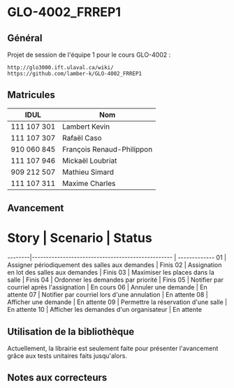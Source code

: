 # GLO-4002_FRREP1

## Général ##
Projet de session de l'équipe 1 pour le cours GLO-4002 :

    http://glo3000.ift.ulaval.ca/wiki/
    https://github.com/lamber-k/GLO-4002_FRREP1

## Matricules ##

IDUL            | Nom
--------------- | -------------
111 107 301     | Lambert Kevin
111 107 307     | Rafaël Caso
910 060 845     | François Renaud-Philippon
111 107 946     | Mickaël Loubriat
909 212 507     | Mathieu Simard
111 107 311     | Maxime Charles

## Avancement ##

# Story | Scenario                                          | Status
--------|-------------------------------------------------- | -------------
01      | Assigner périodiquement des salles aux demandes   | Finis
02      | Assignation en lot des salles aux demandes        | Finis
03      | Maximiser les places dans la salle                | Finis
04      | Ordonner les demandes par priorité                | Finis
05      | Notifier par courriel après l'assignation         | En cours
06      | Annuler une demande                               | En attente
07      | Notifier par courriel lors d'une annulation       | En attente
08      | Afficher une demande                              | En attente
09      | Permettre la réservation d'une salle              | En attente
10      | Afficher les demandes d'un organisateur           | En attente

## Utilisation de la bibliothèque ##

Actuellement, la librairie est seulement faite pour présenter l'avancement grâce aux tests
unitaires faits jusqu'alors.

## Notes aux correcteurs ##
